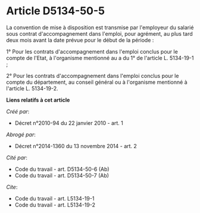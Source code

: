 # Article D5134-50-5

La convention de mise à disposition est transmise par l'employeur du salarié sous contrat d'accompagnement dans l'emploi,
pour agrément, au plus tard deux mois avant la date prévue pour le début de la période : 

1° Pour les contrats d'accompagnement dans l'emploi conclus pour le compte de l'Etat, à l'organisme mentionné au a du 1° de
l'article L. 5134-19-1 ; 

2° Pour les contrats d'accompagnement dans l'emploi conclus pour le compte du département, au conseil général ou à
l'organisme mentionné à l'article L. 5134-19-2.

**Liens relatifs à cet article**

_Créé par_:

  - Décret n°2010-94 du 22 janvier 2010 - art. 1

_Abrogé par_:

  - Décret n°2014-1360 du 13 novembre 2014 - art. 2

_Cité par_:

  - Code du travail - art. D5134-50-6 (Ab)
  - Code du travail - art. D5134-50-7 (Ab)

_Cite_:

  - Code du travail - art. L5134-19-1
  - Code du travail - art. L5134-19-2
